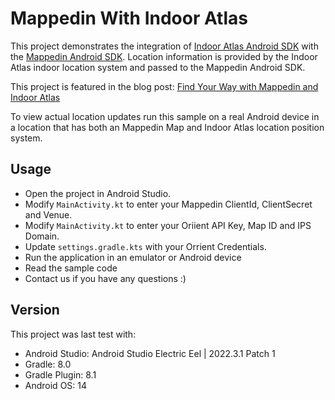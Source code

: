 # Mappedin With Indoor Atlas

This project demonstrates the integration of [Indoor Atlas Android SDK](https://www.indooratlas.com/get-started/) with the [Mappedin Android SDK](https://developer.mappedin.com/android-sdk/latest/getting-started). Location information is provided by the Indoor Atlas indoor location system and passed to the Mappedin Android SDK.

This project is featured in the blog post: [Find Your Way with Mappedin and Indoor Atlas](https://www.mappedin.com/blog/developers/use-cases/find-your-way-with-mappedin-and-indoor-atlas/)

To view actual location updates run this sample on a real Android device in a location that has both an Mappedin Map and Indoor Atlas location position system.

## Usage

- Open the project in Android Studio.
- Modify `MainActivity.kt` to enter your Mappedin ClientId, ClientSecret and Venue.
- Modify `MainActivity.kt` to enter your Oriient API Key, Map ID and IPS Domain.
- Update `settings.gradle.kts` with your Orrient Credentials.
- Run the application in an emulator or Android device
- Read the sample code
- Contact us if you have any questions :)

## Version

This project was last test with:

- Android Studio: Android Studio Electric Eel | 2022.3.1 Patch 1
- Gradle: 8.0
- Gradle Plugin: 8.1
- Android OS: 14
